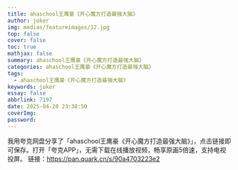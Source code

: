 ```yaml
---
title: ahaschool王鹰豪《开心魔方打造最强大脑》
author: joker
img: medias/featureimages/12.jpg
top: false
cover: false
toc: true
mathjax: false
summary: ahaschool王鹰豪《开心魔方打造最强大脑》
categories: ahaschool王鹰豪《开心魔方打造最强大脑》
tags:
  - ahaschool王鹰豪《开心魔方打造最强大脑》
keywords: joker
essay: false
abbrlink: 7197
date: 2025-04-20 23:38:50
coverImg:
password:
---
```


我用夸克网盘分享了「ahaschool王鹰豪《开心魔方打造最强大脑》」，点击链接即可保存。打开「夸克APP」，无需下载在线播放视频，畅享原画5倍速，支持电视投屏。
链接：https://pan.quark.cn/s/90a4703223e2
